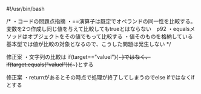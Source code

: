 #!/usr/bin/bash

/*
・コードの問題点指摘
・==演算子は既定でオペランドの同一性を比較する。変数を2つ作成し同じ値を与えて比較してもtrueとはならない　p92
・equalsメソッドはオブジェクトをその値でもって比較する
・値そのものを格納している基本型では値が比較の対象となるので、こうした問題は発生しない
*/

修正案
・文字列の比較は
if(target=="valuel"){~~~}ではなく、if(target.equals("valuel")){~~~}とする

修正案
・returnがあるとその時点で処理が終了してしまうのでelse ifではなくifとする
